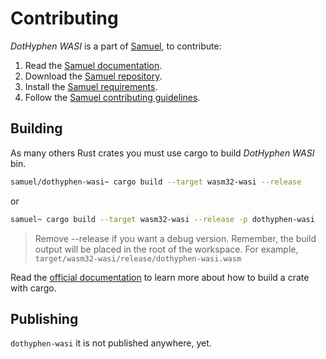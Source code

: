 # Contributing

_DotHyphen WASI_ is a part of [Samuel](https://github.com/isfegu/samuel), to contribute:

1. Read the [Samuel documentation](https://github.com/isfegu/samuel/blob/main/README.md).
2. Download the [Samuel repository](https://github.com/isfegu/samuel).
3. Install the [Samuel requirements](https://github.com/isfegu/samuel/blob/main/README.md#requirements).
4. Follow the [Samuel contributing guidelines](https://github.com/isfegu/samuel/blob/main/README.md#guidelines).

## Building

As many others Rust crates you must use cargo to build _DotHyphen WASI_ bin.

```bash
samuel/dothyphen-wasi~ cargo build --target wasm32-wasi --release
```

or

```bash
samuel~ cargo build --target wasm32-wasi --release -p dothyphen-wasi
```

> Remove --release if you want a debug version.
> Remember, the build output will be placed in the root of the workspace. For example, `target/wasm32-wasi/release/dothyphen-wasi.wasm`

Read the [official documentation](https://doc.rust-lang.org/cargo/commands/cargo-build.html) to learn more about how to build a crate with cargo.

## Publishing

`dothyphen-wasi` it is not published anywhere, yet.
